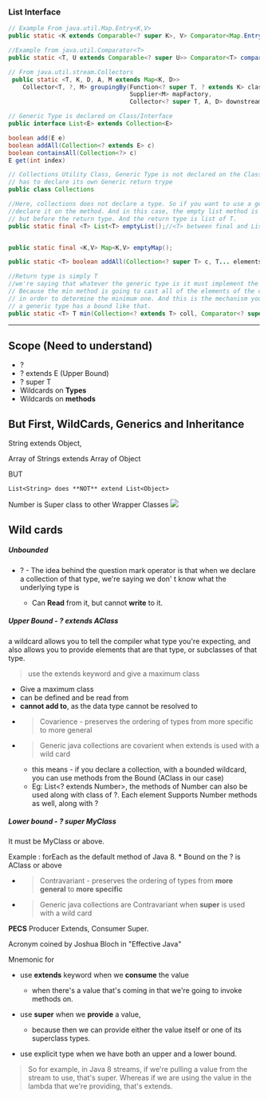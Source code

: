 ### List Interface

```java
// Example From java.util.Map.Entry<K,V>
public static <K extends Comparable<? super K>, V> Comparator<Map.Entry<K,V>> comparingByKey();

//Example from java.util.Comparator<T>
public static <T, U extends Comparable<? super U>> Comparator<T> comparing(Function<? super T, ? extends U> keyExtractor)

// From java.util.stream.Collectors
 public static <T, K, D, A, M extends Map<K, D>>
    Collector<T, ?, M> groupingBy(Function<? super T, ? extends K> classifier,
                                  Supplier<M> mapFactory,
                                  Collector<? super T, A, D> downstream);
```

```java
// Generic Type is declared on Class/Interface
public interface List<E> extends Collection<E>

boolean add(E e)
boolean addAll(Collection<? extends E> c)
boolean containsAll(Collection<?> c)
E get(int index)
```

```java
// Collections Utility Class, Generic Type is not declared on the Class so each method
// has to declare its own Generic return trype
public class Collections

//Here, collections does not declare a type. So if you want to use a generic type, you have to 
//declare it on the method. And in this case, the empty list method is declaring T after the word final, 
// but before the return type. And the return type is list of T.
public static final <T> List<T> emptyList();//<T> between final and List<T>


public static final <K,V> Map<K,V> emptyMap();

public static <T> boolean addAll(Collection<? super T> c, T... elements);

//Return type is simply T
//we're saying that whatever the generic type is it must implement the comparable interface. 
// Because the min method is going to cast all of the elements of the collection to comparable, 
// in order to determine the minimum one. And this is the mechanism you use in order to declare that 
// a generic type has a bound like that. 
public static <T> T min(Collection<? extends T> coll, Comparator<? super T> comp);
```

-----

## Scope (Need to understand)

* ?
* ? extends E (Upper Bound)
* ? super T
* Wildcards on **Types**
* Wildcards on **methods**

## But First, WildCards, Generics and Inheritance

String extends Object,

Array of Strings extends Array of Object

BUT

```
List<String> does **NOT** extend List<Object>
```

Number is Super class to other Wrapper Classes
![](https://docs.oracle.com/javase/tutorial/figures/java/objects-numberHierarchy.gif)

## Wild cards

##### Unbounded

- ? - The idea behind the question mark operator is that when we declare a collection of that type, we're saying we don'
  t know what the underlying type is

    * Can **Read** from it, but cannot **write** to it.

##### Upper Bound - ? extends AClass

a wildcard allows you to tell the compiler what type you're expecting, and also allows you to provide elements that are
that type, or subclasses of that type.

> use the extends keyword and give a maximum class

* Give a maximum class
* can be defined and be read from
* **cannot add to**, as the data type cannot be resolved to
* > Covarience - preserves the ordering of types from more specific to more general
* > Generic java collections are covarient when extends is used with a wild card
    * this means - if you declare a collection, with a bounded wildcard, you can use methods from the Bound (AClass in
      our case)
    * Eg: List<? extends Number>, the methods of Number can also be used along with class of ?. Each element Supports
      Number methods as well, along with ?

##### Lower bound - ? super MyClass

It must be MyClass or above.

Example : forEach as the default method of Java 8. * Bound on the ? is AClass or above

* > Contravariant - preserves the ordering of types from **more general** to **more specific**
* > Generic java collections are Contravariant when **super** is used with a wild card

**PECS**  Producer Extends, Consumer Super.

Acronym coined by Joshua Bloch in "Effective Java"

Mnemonic for

- use **extends** keyword when we **consume** the value
    - when there's a value that's coming in that we're going to invoke methods on.

- use **super** when we **provide** a value,
    - because then we can provide either the value itself or one of its superclass types.

- use explicit type when we have both an upper and a lower bound.

> So for example, in Java 8 streams, if we're pulling a value from the stream to use, that's super. Whereas if we are using the value in the lambda that we're providing, that's extends.